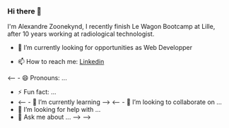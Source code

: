 ### Hi there 👋

I'm Alexandre Zoonekynd, I recently finish Le Wagon Bootcamp at Lille, after 10 years working at radiological technologist.

- 🔭 I’m currently looking for opportunities as Web Developper

- 📫 How to reach me: [Linkedin](https://www.linkedin.com/in/alexandre-zoonekynd-92b584244)


<-- - 😄 Pronouns: ...
- ⚡ Fun fact: ...
- <-- - 🌱 I’m currently learning --> 
<-- - 👯 I’m looking to collaborate on ...
- 🤔 I’m looking for help with ...
- 💬 Ask me about ... -->
-->

